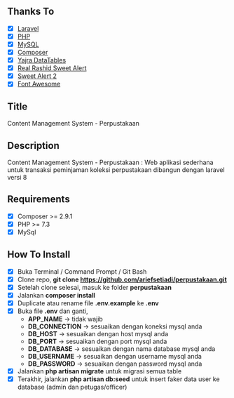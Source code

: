 ## Thanks To

-   [x] <a href="https://laravel.com/" target="_blank">Laravel</a>
-   [x] <a href="https://www.php.net/" target="_blank">PHP</a>
-   [x] <a href="https://www.mysql.com/" target="_blank">MySQL</a>
-   [x] <a href="https://getcomposer.org/" target="_blank">Composer</a>
-   [x] <a href="https://yajrabox.com/docs/laravel-datatables/master/installation" target="_blank">Yajra DataTables</a>
-   [x] <a href="https://realrashid.github.io/sweet-alert/" target="_blank">Real Rashid Sweet Alert</a>
-   [x] <a href="https://sweetalert2.github.io/" target="_blank">Sweet Alert 2</a>
-   [x] <a href="https://fontawesome.com/" target="_blank">Font Awesome</a>

## Title

Content Management System - Perpustakaan

## Description

Content Management System - Perpustakaan : Web aplikasi sederhana untuk transaksi peminjaman koleksi perpustakaan dibangun dengan laravel versi 8

## Requirements

-   [x] Composer >= 2.9.1
-   [x] PHP >= 7.3
-   [x] MySql

## How To Install

-   [x] Buka Terminal / Command Prompt / Git Bash
-   [x] Clone repo, **git clone https://github.com/ariefsetiadi/perpustakaan.git**
-   [x] Setelah clone selesai, masuk ke folder **perpustakaan**
-   [x] Jalankan **composer install**
-   [x] Duplicate atau rename file **.env.example** ke **.env**
-   [x] Buka file **.env** dan ganti,
    -   **APP_NAME** -> tidak wajib
    -   **DB_CONNECTION** -> sesuaikan dengan koneksi mysql anda
    -   **DB_HOST** -> sesuaikan dengan host mysql anda
    -   **DB_PORT** -> sesuaikan dengan port mysql anda
    -   **DB_DATABASE** -> sesuaikan dengan nama database mysql anda
    -   **DB_USERNAME** -> sesuaikan dengan username mysql anda
    -   **DB_PASSWORD** -> sesuaikan dengan password mysql anda
-   [x] Jalankan **php artisan migrate** untuk migrasi semua table
-   [x] Terakhir, jalankan **php artisan db:seed** untuk insert faker data user ke database (admin dan petugas/officer)
